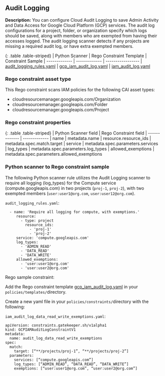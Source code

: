 ## Audit Logging

**Description:** You can configure Cloud Audit Logging to save Admin Activity 
and Data Access for Google Cloud Platform (GCP) services. The audit log 
configurations for a project, folder, or organization specify which logs should 
be saved, along with members who are exempted from having their accesses logged. 
The audit logging scanner detects if any projects are missing a required audit 
log, or have extra exempted members.

{: .table .table-striped}
| Python Scanner | Rego Constraint Template | Constraint Sample
| ------------- | ------------- | -----------------
| [audit_logging_rules.yaml](https://github.com/forseti-security/terraform-google-forseti/blob/master/modules/rules/templates/rules/audit_logging_rules.yaml) | [gcp_iam_audit_log.yaml](https://github.com/forseti-security/policy-library/blob/master/policies/templates/gcp_iam_audit_log.yaml) | [iam_audit_log.yaml](https://github.com/forseti-security/policy-library/blob/master/samples/iam_audit_log.yaml)

### Rego constraint asset type

This Rego constraint scans IAM policies for the following CAI asset types:

- cloudresourcemanager.googleapis.com/Organization
- cloudresourcemanager.googleapis.com/Folder
- cloudresourcemanager.googleapis.com/Project

### Rego constraint properties

{: .table .table-striped}
| Python Scanner field | Rego Constraint field
| ------------- | -------------
| name | metadata.name
| resource.resource_ids | metadata.spec.match.target
| service | metadata.spec.parameters.services
| log_types | metadata.spec.parameters.log_types
| allowed_exemptions | metadata.spec.parameters.allowed_exemptions


### Python scanner to Rego constraint sample

The following Python scanner rule utilizes the Audit Logging scanner to require 
all logging (log_types) for the Compute service (compute.googleapis.com) in 
two projects (`proj-1`, `proj-2`), with two exempted members 
(`user:user1@org.com`, `user:user12@org.com`).

`audit_logging_rules.yaml`:
```
  - name: 'Require all logging for compute, with exemptions.'
     resource:
       - type: project
         resource_ids:
           - 'proj-1'
           - 'proj-2'
     service: 'compute.googleapis.com'
     log_types:
       - 'ADMIN_READ'
       - 'DATA_READ'
       - 'DATA_WRITE'
     allowed_exemptions:
       - 'user:user1@org.com'
       - 'user:user2@org.com'

```

Rego sample constraint:

Add the Rego constraint template 
[gcp_iam_audit_log.yaml](https://github.com/forseti-security/policy-library/blob/master/policies/templates/gcp_iam_audit_log.yaml) 
in your `policies/templates/`directory.

Create a new yaml file in your `policies/constraints/`directory with the following:

`iam_audit_log_data_read_write_exemptions.yaml`:
```
apiVersion: constraints.gatekeeper.sh/v1alpha1
kind: GCPIAMAuditLogConstraintV1
metadata:
  name: audit_log_data_read_write_exemptions
spec:
  match:
    target: [“**/projects/proj-1”, “**/projects/proj-2”]
  parameters:
    services: [“compute.googleapis.com”]
    log_types: [“ADMIN_READ”, “DATA_READ”, “DATA_WRITE”]
    exemptions: [“user:user1@org.com”, “user:user2@org.com”]
```

